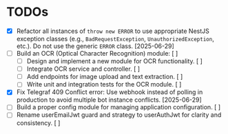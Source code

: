 # TODOs

- [x] Refactor all instances of `throw new ERROR` to use appropriate NestJS exception classes (e.g., `BadRequestException`, `UnauthorizedException`, etc.). Do not use the generic `ERROR` class. [2025-06-29]
- [ ] Build an OCR (Optical Character Recognition) module: [ ]
  - [ ] Design and implement a new module for OCR functionality. [ ]
  - [ ] Integrate OCR service and controller. [ ]
  - [ ] Add endpoints for image upload and text extraction. [ ]
  - [ ] Write unit and integration tests for the OCR module. [ ]
- [x] Fix Telegraf 409 Conflict error: Use webhook instead of polling in production to avoid multiple bot instance conflicts. [2025-06-29]
- [ ] Build a proper config module for managing application configuration. [ ]
- [ ] Rename userEmailJwt guard and strategy to userAuthJwt for clarity and consistency. [ ]
